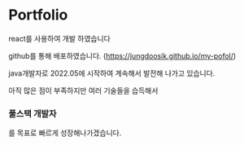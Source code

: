 # Portfolio

react를 사용하여 개발 하였습니다 

github를 통해 배포하였습니다. (https://jungdoosik.github.io/my-pofol/)

java개발자로 2022.05에 시작하여 계속해서 발전해 나가고 있습니다.

아직 많은 점이 부족하지만 여러 기술들을 습득해서 
### 풀스택 개발자
를 목표로  빠르게 성장해나가겠습니다.
